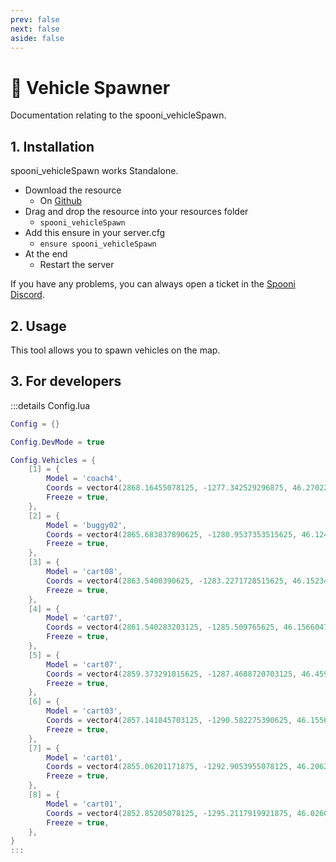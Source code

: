 ```yaml
---
prev: false
next: false
aside: false
---
```


# 🛞 Vehicle Spawner
Documentation relating to the spooni_vehicleSpawn.

## 1. Installation
spooni_vehicleSpawn works Standalone. 

- Download the resource
  - On [Github](https://github.com/Spooni-Development/spooni_vehicleSpawn)
- Drag and drop the resource into your resources folder
  - `spooni_vehicleSpawn`
- Add this ensure in your server.cfg
  - `ensure spooni_vehicleSpawn`
- At the end
  - Restart the server

If you have any problems, you can always open a ticket in the [Spooni Discord](https://discord.gg/spooni).

## 2. Usage
This tool allows you to spawn vehicles on the map. 

## 3. For developers

:::details Config.lua
```lua
Config = {}

Config.DevMode = true

Config.Vehicles = {
    [1] = {
        Model = 'coach4',
        Coords = vector4(2868.16455078125, -1277.342529296875, 46.27022552490234, -0.01608848385512),
        Freeze = true,
    },
    [2] = {
        Model = 'buggy02',
        Coords = vector4(2865.683837890625, -1280.9537353515625, 46.12458801269531, 0.46325546503067),
        Freeze = true,
    },
    [3] = {
        Model = 'cart08',
        Coords = vector4(2863.5400390625, -1283.2271728515625, 46.15234756469726, -0.31786274909973),
        Freeze = true,
    },
    [4] = {
        Model = 'cart07',
        Coords = vector4(2861.540283203125, -1285.509765625, 46.1566047668457, -0.06948190927505),
        Freeze = true,
    },
    [5] = {
        Model = 'cart07',
        Coords = vector4(2859.373291015625, -1287.4688720703125, 46.45942306518555, 0.19907681643962),
        Freeze = true,
    },
    [6] = {
        Model = 'cart03',
        Coords = vector4(2857.141845703125, -1290.582275390625, 46.15568542480469, -0.0461681894958),
        Freeze = true,
    },
    [7] = {
        Model = 'cart01',
        Coords = vector4(2855.06201171875, -1292.9053955078125, 46.20621490478515, 0.02916552685201),
        Freeze = true,
    },
    [8] = {
        Model = 'cart01',
        Coords = vector4(2852.85205078125, -1295.2117919921875, 46.02605438232422, 0.06367810815572),
        Freeze = true,
    },
}
:::
